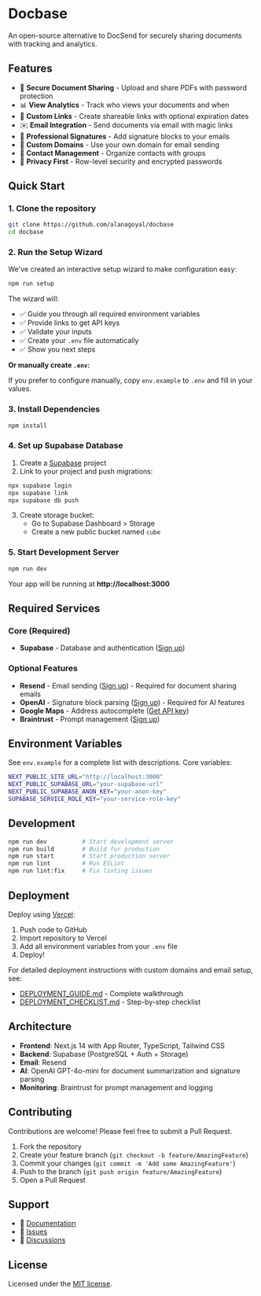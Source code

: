 # Docbase

An open-source alternative to DocSend for securely sharing documents with tracking and analytics.

## Features

- 📄 **Secure Document Sharing** - Upload and share PDFs with password protection
- 📊 **View Analytics** - Track who views your documents and when
- 🔗 **Custom Links** - Create shareable links with optional expiration dates
- ✉️ **Email Integration** - Send documents via email with magic links
- 🎨 **Professional Signatures** - Add signature blocks to your emails
- 🏢 **Custom Domains** - Use your own domain for email sending
- 👥 **Contact Management** - Organize contacts with groups
- 🔐 **Privacy First** - Row-level security and encrypted passwords

## Quick Start

### 1. Clone the repository

```bash
git clone https://github.com/alanagoyal/docbase
cd docbase
```

### 2. Run the Setup Wizard

We've created an interactive setup wizard to make configuration easy:

```bash
npm run setup
```

The wizard will:

- ✅ Guide you through all required environment variables
- ✅ Provide links to get API keys
- ✅ Validate your inputs
- ✅ Create your `.env` file automatically
- ✅ Show you next steps

**Or manually create `.env`:**

If you prefer to configure manually, copy `env.example` to `.env` and fill in your values.

### 3. Install Dependencies

```bash
npm install
```

### 4. Set up Supabase Database

1. Create a [Supabase](https://app.supabase.com/) project
2. Link to your project and push migrations:

```bash
npx supabase login
npx supabase link
npx supabase db push
```

3. Create storage bucket:
   - Go to Supabase Dashboard > Storage
   - Create a new public bucket named `cube`

### 5. Start Development Server

```bash
npm run dev
```

Your app will be running at **http://localhost:3000**

## Required Services

### Core (Required)

- **Supabase** - Database and authentication ([Sign up](https://app.supabase.com/))

### Optional Features

- **Resend** - Email sending ([Sign up](https://resend.com/)) - Required for document sharing emails
- **OpenAI** - Signature block parsing ([Sign up](https://platform.openai.com/)) - Required for AI features
- **Google Maps** - Address autocomplete ([Get API key](https://developers.google.com/maps/documentation/javascript/get-api-key))
- **Braintrust** - Prompt management ([Sign up](https://braintrust.dev/))

## Environment Variables

See `env.example` for a complete list with descriptions. Core variables:

```bash
NEXT_PUBLIC_SITE_URL="http://localhost:3000"
NEXT_PUBLIC_SUPABASE_URL="your-supabase-url"
NEXT_PUBLIC_SUPABASE_ANON_KEY="your-anon-key"
SUPABASE_SERVICE_ROLE_KEY="your-service-role-key"
```

## Development

```bash
npm run dev          # Start development server
npm run build        # Build for production
npm run start        # Start production server
npm run lint         # Run ESLint
npm run lint:fix     # Fix linting issues
```

## Deployment

Deploy using [Vercel](https://vercel.com):

1. Push code to GitHub
2. Import repository to Vercel
3. Add all environment variables from your `.env` file
4. Deploy!

For detailed deployment instructions with custom domains and email setup, see:

- [DEPLOYMENT_GUIDE.md](DEPLOYMENT_GUIDE.md) - Complete walkthrough
- [DEPLOYMENT_CHECKLIST.md](DEPLOYMENT_CHECKLIST.md) - Step-by-step checklist

## Architecture

- **Frontend**: Next.js 14 with App Router, TypeScript, Tailwind CSS
- **Backend**: Supabase (PostgreSQL + Auth + Storage)
- **Email**: Resend
- **AI**: OpenAI GPT-4o-mini for document summarization and signature parsing
- **Monitoring**: Braintrust for prompt management and logging

## Contributing

Contributions are welcome! Please feel free to submit a Pull Request.

1. Fork the repository
2. Create your feature branch (`git checkout -b feature/AmazingFeature`)
3. Commit your changes (`git commit -m 'Add some AmazingFeature'`)
4. Push to the branch (`git push origin feature/AmazingFeature`)
5. Open a Pull Request

## Support

- 📖 [Documentation](https://github.com/alanagoyal/docbase)
- 🐛 [Issues](https://github.com/alanagoyal/docbase/issues)
- 💬 [Discussions](https://github.com/alanagoyal/docbase/discussions)

## License

Licensed under the [MIT license](https://github.com/alanagoyal/docbase/blob/main/LICENSE.md).
